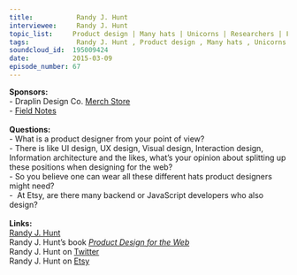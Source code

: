 ```yaml
--- 
title:           Randy J. Hunt 
interviewee:     Randy J. Hunt 
topic_list:     Product design | Many hats | Unicorns | Researchers | Frontend | Etsy
tags:            Randy J. Hunt , Product design , Many hats , Unicorns , Researchers , Frontend , Etsy
soundcloud_id:  195009424
date:           2015-03-09
episode_number: 67
---
```


<p class="show_notes_display"><b>Sponsors:<br></b>- Draplin Design Co. <a rel="nofollow" target="_blank" href="http://draplin.com/merch/">Merch Store</a><br>- <a rel="nofollow" target="_blank" href="http://fieldnotesbrand.com/">Field Notes</a><br><b><br>Questions:</b><br>- What is a product designer from your point of view?<br>- There is like UI design, UX design, Visual design, Interaction design, Information architecture and the likes, what’s your opinion about splitting up these positions when designing for the web?<br>- So you believe one can wear all these different hats product designers might need?<br>-  At Etsy, are there many backend or JavaScript developers who also design?<br><br><b>Links:</b><br><a rel="nofollow" target="_blank" href="http://randyjhunt.com/">Randy J. Hunt</a><br>Randy J. Hunt’s book <i><a rel="nofollow" target="_blank" href="http://amzn.to/1MndsFo">Product Design for the Web</a></i><br>Randy J. Hunt on <a rel="nofollow" target="_blank" href="https://twitter.com/randyjhunt">Twitter</a><br>Randy J. Hunt on <a rel="nofollow" target="_blank" href="http://www.etsy.com/people/randyjhunt">Etsy</a><br><br></p>
